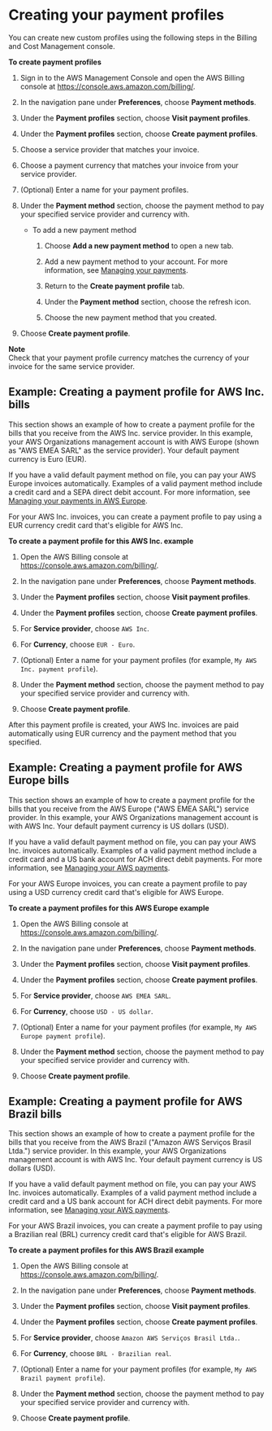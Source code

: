 # Creating your payment profiles<a name="manage-paymentprofiles-setup"></a>

You can create new custom profiles using the following steps in the Billing and Cost Management console\.

**To create payment profiles**

1. Sign in to the AWS Management Console and open the AWS Billing console at [https://console\.aws\.amazon\.com/billing/](https://console.aws.amazon.com/billing/)\.

1. In the navigation pane under **Preferences**, choose **Payment methods**\.

1. Under the **Payment profiles** section, choose **Visit payment profiles**\.

1. Under the **Payment profiles** section, choose **Create payment profiles**\.

1. Choose a service provider that matches your invoice\.

1. Choose a payment currency that matches your invoice from your service provider\.

1. \(Optional\) Enter a name for your payment profiles\.

1. Under the **Payment method** section, choose the payment method to pay your specified service provider and currency with\.
   + To add a new payment method

     1. Choose **Add a new payment method** to open a new tab\.

     1. Add a new payment method to your account\. For more information, see [Managing your payments](manage-payments.md)\.

     1. Return to the **Create payment profile** tab\.

     1. Under the **Payment method** section, choose the refresh icon\.

     1. Choose the new payment method that you created\.

1. Choose **Create payment profile**\.

**Note**  
Check that your payment profile currency matches the currency of your invoice for the same service provider\.

## Example: Creating a payment profile for AWS Inc\. bills<a name="collapsible-example-inc"></a>

This section shows an example of how to create a payment profile for the bills that you receive from the AWS Inc\. service provider\. In this example, your AWS Organizations management account is with AWS Europe \(shown as "AWS EMEA SARL" as the service provider\)\. Your default payment currency is Euro \(EUR\)\.

If you have a valid default payment method on file, you can pay your AWS Europe invoices automatically\. Examples of a valid payment method include a credit card and a SEPA direct debit account\. For more information, see [Managing your payments in AWS Europe](emea-payments.md)\.

For your AWS Inc\. invoices, you can create a payment profile to pay using a EUR currency credit card that's eligible for AWS Inc\.

**To create a payment profile for this AWS Inc\. example**

1. Open the AWS Billing console at [https://console\.aws\.amazon\.com/billing/](https://console.aws.amazon.com/billing/home?#/)\.

1. In the navigation pane under **Preferences**, choose **Payment methods**\.

1. Under the **Payment profiles** section, choose **Visit payment profiles**\.

1. Under the **Payment profiles** section, choose **Create payment profiles**\.

1. For **Service provider**, choose `AWS Inc`\.

1. For **Currency**, choose `EUR - Euro`\.

1. \(Optional\) Enter a name for your payment profiles \(for example, `My AWS Inc. payment profile`\)\.

1. Under the **Payment method** section, choose the payment method to pay your specified service provider and currency with\.

1. Choose **Create payment profile**\.

After this payment profile is created, your AWS Inc\. invoices are paid automatically using EUR currency and the payment method that you specified\.

## Example: Creating a payment profile for AWS Europe bills<a name="collapsible-example-emea"></a>

This section shows an example of how to create a payment profile for the bills that you receive from the AWS Europe \("AWS EMEA SARL"\) service provider\. In this example, your AWS Organizations management account is with AWS Inc\. Your default payment currency is US dollars \(USD\)\.

If you have a valid default payment method on file, you can pay your AWS Inc\. invoices automatically\. Examples of a valid payment method include a credit card and a US bank account for ACH direct debit payments\. For more information, see [Managing your AWS payments](manage-general.md)\.

For your AWS Europe invoices, you can create a payment profile to pay using a USD currency credit card that's eligible for AWS Europe\.

**To create a payment profiles for this AWS Europe example**

1. Open the AWS Billing console at [https://console\.aws\.amazon\.com/billing/](https://console.aws.amazon.com/billing/home?#/)\.

1. In the navigation pane under **Preferences**, choose **Payment methods**\.

1. Under the **Payment profiles** section, choose **Visit payment profiles**\.

1. Under the **Payment profiles** section, choose **Create payment profiles**\.

1. For **Service provider**, choose `AWS EMEA SARL`\.

1. For **Currency**, choose `USD - US dollar`\.

1. \(Optional\) Enter a name for your payment profiles \(for example, `My AWS Europe payment profile`\)\.

1. Under the **Payment method** section, choose the payment method to pay your specified service provider and currency with\.

1. Choose **Create payment profile**\.

## Example: Creating a payment profile for AWS Brazil bills<a name="collapsible-example-brazil"></a>

This section shows an example of how to create a payment profile for the bills that you receive from the AWS Brazil \("Amazon AWS Serviços Brasil Ltda\."\) service provider\. In this example, your AWS Organizations management account is with AWS Inc\. Your default payment currency is US dollars \(USD\)\.

If you have a valid default payment method on file, you can pay your AWS Inc\. invoices automatically\. Examples of a valid payment method include a credit card and a US bank account for ACH direct debit payments\. For more information, see [Managing your AWS payments](manage-general.md)\.

For your AWS Brazil invoices, you can create a payment profile to pay using a Brazilian real \(BRL\) currency credit card that's eligible for AWS Brazil\.

**To create a payment profiles for this AWS Brazil example**

1. Open the AWS Billing console at [https://console\.aws\.amazon\.com/billing/](https://console.aws.amazon.com/billing/home?#/)\.

1. In the navigation pane under **Preferences**, choose **Payment methods**\.

1. Under the **Payment profiles** section, choose **Visit payment profiles**\.

1. Under the **Payment profiles** section, choose **Create payment profiles**\.

1. For **Service provider**, choose `Amazon AWS Serviços Brasil Ltda.`\.

1. For **Currency**, choose `BRL - Brazilian real`\.

1. \(Optional\) Enter a name for your payment profiles \(for example, `My AWS Brazil payment profile`\)\.

1. Under the **Payment method** section, choose the payment method to pay your specified service provider and currency with\.

1. Choose **Create payment profile**\.